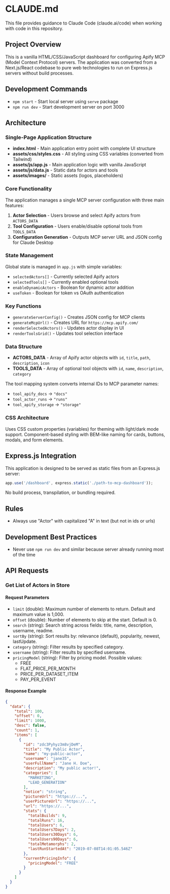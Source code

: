 # CLAUDE.md

This file provides guidance to Claude Code (claude.ai/code) when working with code in this repository.

## Project Overview

This is a vanilla HTML/CSS/JavaScript dashboard for configuring Apify MCP (Model Context Protocol) servers. The application was converted from a Next.js/React codebase to pure web technologies to run on Express.js servers without build processes.

## Development Commands

- `npm start` - Start local server using `serve` package
- `npm run dev` - Start development server on port 3000

## Architecture

### Single-Page Application Structure
- **index.html** - Main application entry point with complete UI structure
- **assets/css/styles.css** - All styling using CSS variables (converted from Tailwind)
- **assets/js/app.js** - Main application logic with vanilla JavaScript
- **assets/js/data.js** - Static data for actors and tools
- **assets/images/** - Static assets (logos, placeholders)

### Core Functionality
The application manages a single MCP server configuration with three main features:

1. **Actor Selection** - Users browse and select Apify actors from `ACTORS_DATA`
2. **Tool Configuration** - Users enable/disable optional tools from `TOOLS_DATA` 
3. **Configuration Generation** - Outputs MCP server URL and JSON config for Claude Desktop

### State Management
Global state is managed in `app.js` with simple variables:
- `selectedActors[]` - Currently selected Apify actors
- `selectedTools[]` - Currently enabled optional tools  
- `enableDynamicActors` - Boolean for dynamic actor addition
- `useToken` - Boolean for token vs OAuth authentication

### Key Functions
- `generateServerConfig()` - Creates JSON config for MCP clients
- `generateMcpUrl()` - Creates URL for `https://mcp.apify.com/`
- `renderSelectedActors()` - Updates actor display in UI
- `renderToolsGrid()` - Updates tool selection interface

### Data Structure
- **ACTORS_DATA** - Array of Apify actor objects with `id`, `title`, `path`, `description`, `icon`
- **TOOLS_DATA** - Array of optional tool objects with `id`, `name`, `description`, `category`

The tool mapping system converts internal IDs to MCP parameter names:
- `tool_apify_docs` → `"docs"`
- `tool_actor_runs` → `"runs"` 
- `tool_apify_storage` → `"storage"`

### CSS Architecture
Uses CSS custom properties (variables) for theming with light/dark mode support. Component-based styling with BEM-like naming for cards, buttons, modals, and form elements.

## Express.js Integration

This application is designed to be served as static files from an Express.js server:

```javascript
app.use('/dashboard', express.static('./path-to-mcp-dashboard'));
```

No build process, transpilation, or bundling required.


## Rules
- Always use "Actor" with capitalized "A" in text (but not in ids or urls)

## Development Best Practices
- Never use `npm run dev` and similar because server already running most of the time

## API Requests

### Get List of Actors in Store

#### Request Parameters
- `limit` (double): Maximum number of elements to return. Default and maximum value is 1,000.
- `offset` (double): Number of elements to skip at the start. Default is 0.
- `search` (string): Search string across fields: title, name, description, username, readme.
- `sortBy` (string): Sort results by: relevance (default), popularity, newest, lastUpdate.
- `category` (string): Filter results by specified category.
- `username` (string): Filter results by specified username.
- `pricingModel` (string): Filter by pricing model. Possible values: 
  - FREE
  - FLAT_PRICE_PER_MONTH
  - PRICE_PER_DATASET_ITEM
  - PAY_PER_EVENT

#### Response Example
```json
{
  "data": {
    "total": 100,
    "offset": 0,
    "limit": 1000,
    "desc": false,
    "count": 1,
    "items": [
      {
        "id": "zdc3Pyhyz3m8vjDeM",
        "title": "My Public Actor",
        "name": "my-public-actor",
        "username": "jane35",
        "userFullName": "Jane H. Doe",
        "description": "My public actor!",
        "categories": [
          "MARKETING",
          "LEAD_GENERATION"
        ],
        "notice": "string",
        "pictureUrl": "https://...",
        "userPictureUrl": "https://...",
        "url": "https://...",
        "stats": {
          "totalBuilds": 9,
          "totalRuns": 16,
          "totalUsers": 6,
          "totalUsers7Days": 2,
          "totalUsers30Days": 6,
          "totalUsers90Days": 6,
          "totalMetamorphs": 2,
          "lastRunStartedAt": "2019-07-08T14:01:05.546Z"
        },
        "currentPricingInfo": {
          "pricingModel": "FREE"
        }
      }
    ]
  }
}
```